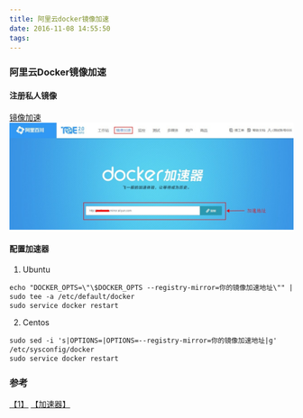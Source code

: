 ```yaml
---
title: 阿里云docker镜像加速
date: 2016-11-08 14:55:50
tags: 
---
```

### 阿里云Docker镜像加速
#### 注册私人镜像   
[镜像加速](http://mirror.aliyun.com/)
![](/images/阿里云Docker镜像加速.jpeg)

#### 配置加速器   
1. Ubuntu
```shell
echo "DOCKER_OPTS=\"\$DOCKER_OPTS --registry-mirror=你的镜像加速地址\"" | sudo tee -a /etc/default/docker
sudo service docker restart
```
2. Centos
```shell
sudo sed -i 's|OPTIONS=|OPTIONS=--registry-mirror=你的镜像加速地址|g' /etc/sysconfig/docker
sudo service docker restart
```

### 参考
[【1】](https://baichuan.taobao.com/doc2/detail.htm?treeId=39&articleId=103049&docType=1)
[【加速器】](https://cr.console.aliyun.com/#/accelerator)
